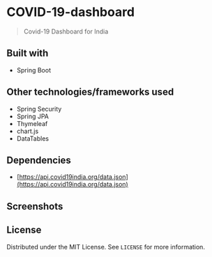 # COVID-19-dashboard
>Covid-19 Dashboard for India

## Built with
* Spring Boot

## Other technologies/frameworks used
* Spring Security
* Spring JPA
* Thymeleaf
* chart.js
* DataTables

## Dependencies
* [https://api.covid19india.org/data.json](https://api.covid19india.org/data.json)

## Screenshots

## License
Distributed under the MIT License. See `LICENSE` for more information.
